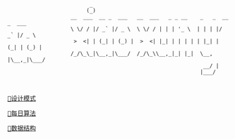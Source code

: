 ```config
                          _                                                    
                         (_)                                                    
                    __  ___  __ _  ___   __  ___   _ _ __    _   _  __ _  ___  
                    \ \/ / |/ _` |/ _ \  \ \/ / | | | '_ \  | | | |/ _` |/ _ \ 
                     >  <| | (_| | (_) |  >  <| |_| | | | | | |_| | (_| | (_) |
                    /_/\_\_|\__,_|\___/  /_/\_\\__,_|_| |_|  \__, |\__,_|\___/ 
                                                              __/ |            
                                                             |___/             



```
<kbd>[🎒设计模式](https://github.com/xiaoxunyao/design-patterns)</kbd> 

<kbd>[🧮每日算法](https://github.com/xiaoxunyao/daily-algorithm)</kbd> 

<kbd>[🧱数据结构](https://github.com/xiaoxunyao/data-structure)</kbd>

